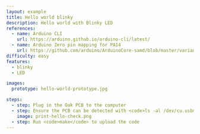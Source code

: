 ```yaml
---
layout: example
title: Hello world blinky
description: Hello world with Blinky LED
references:
  - name: Arduino CLI
    url: https://arduino.github.io/arduino-cli/latest/
  - name: Arduino Zero pin mapping for PA14
    url: https://github.com/arduino/ArduinoCore-samd/blob/master/variants/arduino_zero/variant.cpp
difficulty: easy
features:
  - blinky
  - LED

images:
  prototype: hello-world-prototype.jpg

steps:
  - step: Plug in the Oak PCB to the computer
  - step: Ensure the PCB can be detected with <code>ls -al /dev/cu.usbmodem</code> and <code>arduino-cli board list</code>
    image: print-hello-check.png
  - step: Run <code>make</code> to upload the code
---
```

